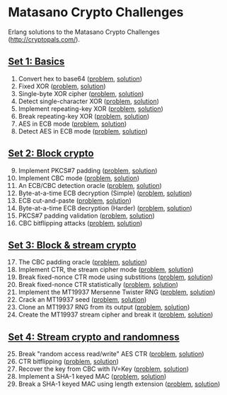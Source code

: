 # Matasano Crypto Challenges

Erlang solutions to the Matasano Crypto Challenges (<http://cryptopals.com/>).

## [Set 1: Basics](http://cryptopals.com/sets/1/)

1. Convert hex to base64 ([problem](http://cryptopals.com/sets/1/challenges/1), [solution](https://github.com/Metalnem/cryptopals/blob/master/c01.erl))
2. Fixed XOR ([problem](http://cryptopals.com/sets/1/challenges/2), [solution](https://github.com/Metalnem/cryptopals/blob/master/c02.erl))
3. Single-byte XOR cipher ([problem](http://cryptopals.com/sets/1/challenges/3), [solution](https://github.com/Metalnem/cryptopals/blob/master/c03.erl))
4. Detect single-character XOR ([problem](http://cryptopals.com/sets/1/challenges/4), [solution](https://github.com/Metalnem/cryptopals/blob/master/c04.erl))
5. Implement repeating-key XOR ([problem](http://cryptopals.com/sets/1/challenges/5), [solution](https://github.com/Metalnem/cryptopals/blob/master/c05.erl))
6. Break repeating-key XOR ([problem](http://cryptopals.com/sets/1/challenges/6), [solution](https://github.com/Metalnem/cryptopals/blob/master/c06.erl))
7. AES in ECB mode ([problem](http://cryptopals.com/sets/1/challenges/7), [solution](https://github.com/Metalnem/cryptopals/blob/master/c07.erl))
8. Detect AES in ECB mode ([problem](http://cryptopals.com/sets/1/challenges/8), [solution](https://github.com/Metalnem/cryptopals/blob/master/c08.erl))

## [Set 2: Block crypto](http://cryptopals.com/sets/2/)

9. Implement PKCS#7 padding ([problem](http://cryptopals.com/sets/2/challenges/9), [solution](https://github.com/Metalnem/cryptopals/blob/master/c09.erl))
10. Implement CBC mode ([problem](http://cryptopals.com/sets/2/challenges/10), [solution](https://github.com/Metalnem/cryptopals/blob/master/c10.erl))
11. An ECB/CBC detection oracle ([problem](http://cryptopals.com/sets/2/challenges/11), [solution](https://github.com/Metalnem/cryptopals/blob/master/c11.erl))
12. Byte-at-a-time ECB decryption (Simple) ([problem](http://cryptopals.com/sets/2/challenges/12), [solution](https://github.com/Metalnem/cryptopals/blob/master/c12.erl))
13. ECB cut-and-paste ([problem](http://cryptopals.com/sets/2/challenges/13), [solution](https://github.com/Metalnem/cryptopals/blob/master/c13.erl))
14. Byte-at-a-time ECB decryption (Harder) ([problem](http://cryptopals.com/sets/2/challenges/14), [solution](https://github.com/Metalnem/cryptopals/blob/master/c14.erl))
15. PKCS#7 padding validation ([problem](http://cryptopals.com/sets/2/challenges/15), [solution](https://github.com/Metalnem/cryptopals/blob/master/c15.erl))
16. CBC bitflipping attacks ([problem](http://cryptopals.com/sets/2/challenges/16), [solution](https://github.com/Metalnem/cryptopals/blob/master/c16.erl))

## [Set 3: Block & stream crypto](http://cryptopals.com/sets/3/)

17. The CBC padding oracle ([problem](http://cryptopals.com/sets/3/challenges/17), [solution](https://github.com/Metalnem/cryptopals/blob/master/c17.erl))
18. Implement CTR, the stream cipher mode ([problem](http://cryptopals.com/sets/3/challenges/18), [solution](https://github.com/Metalnem/cryptopals/blob/master/c18.erl))
19. Break fixed-nonce CTR mode using substitions ([problem](http://cryptopals.com/sets/3/challenges/19), [solution](https://github.com/Metalnem/cryptopals/blob/master/c19.erl))
20. Break fixed-nonce CTR statistically ([problem](http://cryptopals.com/sets/3/challenges/20), [solution](https://github.com/Metalnem/cryptopals/blob/master/c20.erl))
21. Implement the MT19937 Mersenne Twister RNG ([problem](http://cryptopals.com/sets/3/challenges/21), [solution](https://github.com/Metalnem/cryptopals/blob/master/c21.erl))
22. Crack an MT19937 seed ([problem](http://cryptopals.com/sets/3/challenges/22), [solution](https://github.com/Metalnem/cryptopals/blob/master/c22.erl))
23. Clone an MT19937 RNG from its output ([problem](http://cryptopals.com/sets/3/challenges/23), [solution](https://github.com/Metalnem/cryptopals/blob/master/c23.erl))
24. Create the MT19937 stream cipher and break it ([problem](http://cryptopals.com/sets/3/challenges/24), [solution](https://github.com/Metalnem/cryptopals/blob/master/c24.erl))

## [Set 4: Stream crypto and randomness](http://cryptopals.com/sets/4/)

25. Break "random access read/write" AES CTR ([problem](http://cryptopals.com/sets/4/challenges/25), [solution](https://github.com/Metalnem/cryptopals/blob/master/c25.erl))
26. CTR bitflipping ([problem](http://cryptopals.com/sets/4/challenges/26), [solution](https://github.com/Metalnem/cryptopals/blob/master/c26.erl))
27. Recover the key from CBC with IV=Key ([problem](http://cryptopals.com/sets/4/challenges/27), [solution](https://github.com/Metalnem/cryptopals/blob/master/c27.erl))
28. Implement a SHA-1 keyed MAC ([problem](http://cryptopals.com/sets/4/challenges/28), [solution](https://github.com/Metalnem/cryptopals/blob/master/c28.erl))
29. Break a SHA-1 keyed MAC using length extension ([problem](http://cryptopals.com/sets/4/challenges/29), [solution](https://github.com/Metalnem/cryptopals/blob/master/c29.erl))
